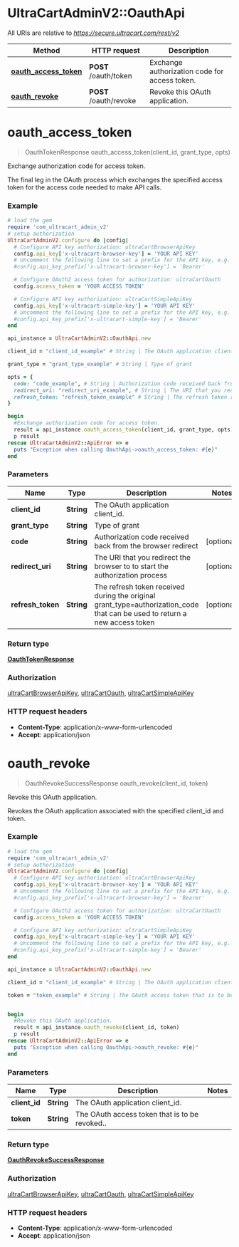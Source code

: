 # UltraCartAdminV2::OauthApi

All URIs are relative to *https://secure.ultracart.com/rest/v2*

Method | HTTP request | Description
------------- | ------------- | -------------
[**oauth_access_token**](OauthApi.md#oauth_access_token) | **POST** /oauth/token | Exchange authorization code for access token.
[**oauth_revoke**](OauthApi.md#oauth_revoke) | **POST** /oauth/revoke | Revoke this OAuth application.


# **oauth_access_token**
> OauthTokenResponse oauth_access_token(client_id, grant_type, opts)

Exchange authorization code for access token.

The final leg in the OAuth process which exchanges the specified access token for the access code needed to make API calls. 

### Example
```ruby
# load the gem
require 'com_ultracart_admin_v2'
# setup authorization
UltraCartAdminV2.configure do |config|
  # Configure API key authorization: ultraCartBrowserApiKey
  config.api_key['x-ultracart-browser-key'] = 'YOUR API KEY'
  # Uncomment the following line to set a prefix for the API key, e.g. 'Bearer' (defaults to nil)
  #config.api_key_prefix['x-ultracart-browser-key'] = 'Bearer'

  # Configure OAuth2 access token for authorization: ultraCartOauth
  config.access_token = 'YOUR ACCESS TOKEN'

  # Configure API key authorization: ultraCartSimpleApiKey
  config.api_key['x-ultracart-simple-key'] = 'YOUR API KEY'
  # Uncomment the following line to set a prefix for the API key, e.g. 'Bearer' (defaults to nil)
  #config.api_key_prefix['x-ultracart-simple-key'] = 'Bearer'
end

api_instance = UltraCartAdminV2::OauthApi.new

client_id = "client_id_example" # String | The OAuth application client_id.

grant_type = "grant_type_example" # String | Type of grant

opts = { 
  code: "code_example", # String | Authorization code received back from the browser redirect
  redirect_uri: "redirect_uri_example", # String | The URI that you redirect the browser to to start the authorization process
  refresh_token: "refresh_token_example" # String | The refresh token received during the original grant_type=authorization_code that can be used to return a new access token
}

begin
  #Exchange authorization code for access token.
  result = api_instance.oauth_access_token(client_id, grant_type, opts)
  p result
rescue UltraCartAdminV2::ApiError => e
  puts "Exception when calling OauthApi->oauth_access_token: #{e}"
end
```

### Parameters

Name | Type | Description  | Notes
------------- | ------------- | ------------- | -------------
 **client_id** | **String**| The OAuth application client_id. | 
 **grant_type** | **String**| Type of grant | 
 **code** | **String**| Authorization code received back from the browser redirect | [optional] 
 **redirect_uri** | **String**| The URI that you redirect the browser to to start the authorization process | [optional] 
 **refresh_token** | **String**| The refresh token received during the original grant_type&#x3D;authorization_code that can be used to return a new access token | [optional] 

### Return type

[**OauthTokenResponse**](OauthTokenResponse.md)

### Authorization

[ultraCartBrowserApiKey](../README.md#ultraCartBrowserApiKey), [ultraCartOauth](../README.md#ultraCartOauth), [ultraCartSimpleApiKey](../README.md#ultraCartSimpleApiKey)

### HTTP request headers

 - **Content-Type**: application/x-www-form-urlencoded
 - **Accept**: application/json



# **oauth_revoke**
> OauthRevokeSuccessResponse oauth_revoke(client_id, token)

Revoke this OAuth application.

Revokes the OAuth application associated with the specified client_id and token. 

### Example
```ruby
# load the gem
require 'com_ultracart_admin_v2'
# setup authorization
UltraCartAdminV2.configure do |config|
  # Configure API key authorization: ultraCartBrowserApiKey
  config.api_key['x-ultracart-browser-key'] = 'YOUR API KEY'
  # Uncomment the following line to set a prefix for the API key, e.g. 'Bearer' (defaults to nil)
  #config.api_key_prefix['x-ultracart-browser-key'] = 'Bearer'

  # Configure OAuth2 access token for authorization: ultraCartOauth
  config.access_token = 'YOUR ACCESS TOKEN'

  # Configure API key authorization: ultraCartSimpleApiKey
  config.api_key['x-ultracart-simple-key'] = 'YOUR API KEY'
  # Uncomment the following line to set a prefix for the API key, e.g. 'Bearer' (defaults to nil)
  #config.api_key_prefix['x-ultracart-simple-key'] = 'Bearer'
end

api_instance = UltraCartAdminV2::OauthApi.new

client_id = "client_id_example" # String | The OAuth application client_id.

token = "token_example" # String | The OAuth access token that is to be revoked..


begin
  #Revoke this OAuth application.
  result = api_instance.oauth_revoke(client_id, token)
  p result
rescue UltraCartAdminV2::ApiError => e
  puts "Exception when calling OauthApi->oauth_revoke: #{e}"
end
```

### Parameters

Name | Type | Description  | Notes
------------- | ------------- | ------------- | -------------
 **client_id** | **String**| The OAuth application client_id. | 
 **token** | **String**| The OAuth access token that is to be revoked.. | 

### Return type

[**OauthRevokeSuccessResponse**](OauthRevokeSuccessResponse.md)

### Authorization

[ultraCartBrowserApiKey](../README.md#ultraCartBrowserApiKey), [ultraCartOauth](../README.md#ultraCartOauth), [ultraCartSimpleApiKey](../README.md#ultraCartSimpleApiKey)

### HTTP request headers

 - **Content-Type**: application/x-www-form-urlencoded
 - **Accept**: application/json



